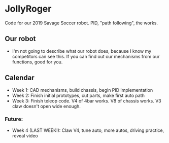 # JollyRoger
Code for our 2019 Savage Soccer robot. PID, "path following", the works.

## Our robot
- I'm not going to describe what our robot does, because I know my competitors can see this. If you can find out our mechanisms from our functions, good for you.

## Calendar
- Week 1: CAD mechanisms, build chassis, begin PID implementation
- Week 2: Finish initial prototypes, cut parts, make first auto path
- Week 3: Finish teleop code. V4 of 4bar works. V8 of chassis works. V3 claw doesn't open wide enough.
### Future:
- Week 4 (LAST WEEK!): Claw V4, tune auto, more autos, driving practice, reveal video
